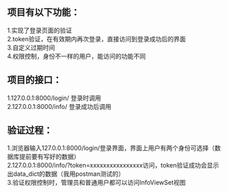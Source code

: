 ## 项目有以下功能：
1.实现了登录页面的验证<br>
2.token验证，在有效期内再次登录，直接访问到登录成功后的界面<br>
3.自定义过期时间<br> 
4.权限控制，身份不一样的用户，能访问的功能不同<br> 
  
## 项目的接口：
1.127.0.0.1:8000/login/      登录时调用<br>
2.127.0.0.1:8000/info/       登录成功后调用<br>

## 验证过程：
1.浏览器输入127.0.0.1:8000/login/登录界面，界面上用户有两个身份可选择（数据库提前要有写好的数据）<br>
2.127.0.0.1:8000/info/?token=xxxxxxxxxxxxxxxx访问，token验证成功会显示出data_dict的数据（我用postman测试的）<br>
3.验证权限控制时，管理员和普通用户都可以访问InfoViewSet视图<br>
